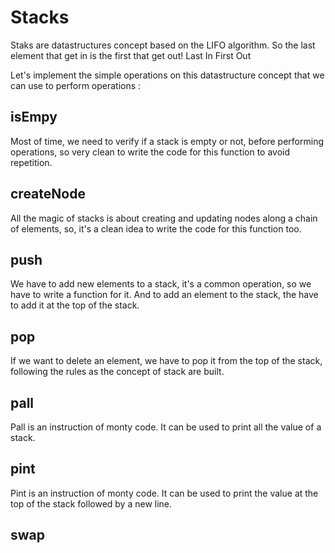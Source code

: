 # Stacks

Staks are datastructures concept based on the LIFO algorithm. So the last element that get in
is the first that get out! Last In First Out

Let's implement the simple operations on this datastructure concept that we can use to perform
operations : 

## isEmpy
Most of time, we need to verify if a stack is empty or not, before performing operations, so
very clean to write the code for this function to avoid repetition.

## createNode
All the magic of stacks is about creating and updating nodes along a chain of elements, so,
it's a clean idea to write the code for this function too.

## push
We have to add new elements to a stack, it's a common operation, so we have to write a function
for it. And to add an element to the stack, the have to add it at the top of the stack.

## pop
If we want to delete an element, we have to pop it from the top of the stack, following the rules
as the concept of stack are built.

## pall
Pall is an instruction of monty code. It can be used to print all the value of a stack.

## pint
Pint is an instruction of monty code. It can be used to print the value at the top of the stack
followed by a new line.

## swap
